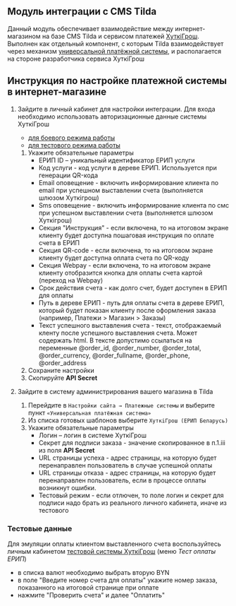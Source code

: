 ## Модуль интеграции с CMS Tilda
Данный модуль обеспечивает взаимодействие между интернет-магазином на базе CMS Tilda и сервисом платежей [ХуткiГрош](https://hutkigrosh.by).
Выполнен как отдельный компонент, с которым Tilda взаимодействует через механизм [универсальной платёжной системы](https://help-ru.tilda.cc/payments/custom-payment-gateway),
и располагается на стороне разработчика сервиса ХуткiГрош
  
## Инструкция по настройке платежной системы в интернет-магазине
1. Зайдите в личный кабинет для настройки интеграции. Для входа необходимо использовать авторизационные данные системы ХуткiГрош
    * [для боевого режима работы](https://cmsgate.esas.by/cmsgate-tilda-hutkigrosh/config/login)
    * [для тестового режима работы](https://test-cmsgate.esas.by/cmsgate-tilda-hutkigrosh/config/login)
    
    1. Укажите обязательные параметры
        * ЕРИП ID  – уникальный идентификатор ЕРИП услуги
        * Код услуги - код услуги в дереве ЕРИП. Используется при генерации QR-кода  
        * Email оповещение - включить информирование клиента по email при успешном выставлении счета (выполняется шлюзом Хуткiгрош)
        * Sms оповещение - включить информирование клиента по смс при успешном выставлении счета (выполняется шлюзом Хуткiгрош)    
        * Секция "Инструкция" - если включена, то на итоговом экране клиенту будет доступна пошаговая инструкция по оплате счета в ЕРИП
        * Секция QR-code - если включена, то на итоговом экране клиенту будет доступна оплата счета по QR-коду
        * Секция Webpay - если включена, то на итоговом экране клиенту отобразится кнопка для оплаты счета картой (переход на Webpay)            
        * Срок действия счета - как долго счет, будет доступен в ЕРИП для оплаты
        * Путь в дереве ЕРИП - путь для оплаты счета в дереве ЕРИП, который будет показан клиенту после оформления заказа (например, Платежи > Магазин > Заказы)
        * Текст успешного выставления счета - текст, отображаемый кленту после успешного выставления счета. Может содержать html. В тексте допустимо ссылаться на переменные @order_id, @order_number, @order_total, @order_currency, @order_fullname, @order_phone, @order_address
    1. Сохраните настройки 
    1. Скопируйте **API Secret**    
1. Зайдите в систему администрирования вашего магазина в Tilda
    1. Перейдите в `Настройки сайта → Платежные системы` и выберите пункт `«Универсальная платёжная система»`
    1. Из списка готовых шаблонов выберите `ХуткiГрош (ЕРИП Беларусь)`
    1. Укажите обязательные параметры
        * Логин  – логин в системе ХуткiГрош
        * Секрет для подписи заказа - значение скопированное в п.1.iii из поля **API Secret** 
        * URL страницы успеха - адрес страницы, на которую будет перенаправлен пользователь в случае успешной оплаты
        * URL страницы отказа - адрес страницы, на которую будет перенаправлен пользователь, если в процессе оплаты возникнут ошибки.
        * Тестовый режим - если отлючен, то поле логин и секрет для подписи надо брать из реального личного кабинета, иначе из тестового
        
### Тестовые данные
Для эмуляции оплаты клиентом выставленного счета воспользуйтесь личным кабинетом [тестовой системы ХуткiГрош](https://trial.hgrosh.by) (меню _Тест оплаты ЕРИП_)    

* в списка валют необходимо выбрать вторую BYN
* в поле "Введите номер счета для оплаты" укажите номер заказа, показанного на итоговой странице при оплате
* нажмите "Проверить счета" и далее "Оплатить"
                  

